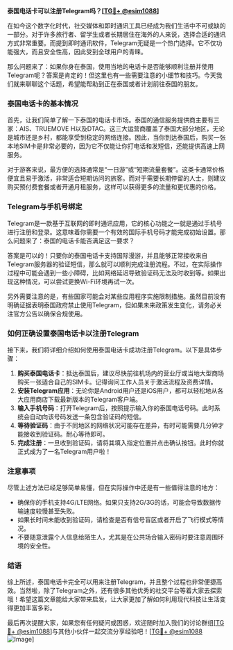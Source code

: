 **泰国电话卡可以注册Telegram吗？[[TG💪+ @esim1088](https://t.me/s/esim1088)]**

在如今这个数字化时代，社交媒体和即时通讯工具已经成为我们生活中不可或缺的一部分。对于许多旅行者、留学生或者长期居住在海外的人来说，选择合适的通讯方式非常重要。而提到即时通讯软件，Telegram无疑是一个热门选择。它不仅功能强大，而且安全性高，因此受到全球用户的青睐。

那么问题来了：如果你身在泰国，使用当地的电话卡是否能够顺利注册并使用Telegram呢？答案是肯定的！但这里也有一些需要注意的小细节和技巧。今天我们就来聊聊这个话题，希望能帮助到正在泰国或者计划前往泰国的朋友。

### 泰国电话卡的基本情况

首先，让我们简单了解一下泰国的电话卡市场。泰国的通信服务提供商主要有三家：AIS、TRUEMOVE H以及DTAC。这三大运营商覆盖了泰国大部分地区，无论是城市还是乡村，都能享受到稳定的网络连接。因此，当你到达泰国后，购买一张本地SIM卡是非常必要的，因为它不仅能让你打电话和发短信，还能提供高速上网服务。

对于游客来说，最方便的选择通常是“一日游”或“短期流量套餐”。这类卡通常价格便宜且易于激活，非常适合短期访问的旅客。而对于需要长期停留的人士，则建议购买预付费套餐或者开通月租服务，这样可以获得更多的流量和更优惠的价格。

### Telegram与手机号绑定

Telegram是一款基于互联网的即时通讯应用，它的核心功能之一就是通过手机号进行注册和登录。这意味着你需要一个有效的国际手机号码才能完成初始设置。那么问题来了：泰国的电话卡能否满足这一要求？

答案是可以的！只要你的泰国电话卡支持国际漫游，并且能够正常接收来自Telegram服务器的验证短信，那么就可以顺利完成注册流程。不过，在实际操作过程中可能会遇到一些小障碍，比如网络延迟导致验证码无法及时收到等。如果出现这种情况，可以尝试更换Wi-Fi环境再试一次。

另外需要注意的是，有些国家可能会对某些应用程序实施限制措施。虽然目前没有明确证据表明泰国政府禁止使用Telegram，但如果未来政策发生变化，请务必关注官方公告以确保合规使用。

### 如何正确设置泰国电话卡以注册Telegram

接下来，我们将详细介绍如何使用泰国电话卡成功注册Telegram。以下是具体步骤：

1. **购买泰国电话卡**：抵达泰国后，建议尽快前往机场内的营业厅或当地大型商场购买一张适合自己的SIM卡。记得询问工作人员关于激活流程及资费详情。
2. **安装Telegram应用**：无论你是Android用户还是iOS用户，都可以轻松地从各大应用商店下载最新版本的Telegram客户端。
3. **输入手机号码**：打开Telegram后，按照提示输入你的泰国电话号码。此时系统会自动向该号码发送一条包含验证码的短信。
4. **等待验证码**：由于不同地区的网络状况可能存在差异，有时可能需要几分钟才能接收到验证码。耐心等待即可。
5. **完成注册**：一旦收到验证码，请将其填入指定位置并点击确认按钮。此时你就正式成为了一名Telegram用户啦！

### 注意事项

尽管上述方法已经足够简单易懂，但在实际操作中还是有一些值得注意的地方：

- 确保你的手机支持4G/LTE网络。如果只支持2G/3G的话，可能会导致数据传输速度较慢甚至失败。
- 如果长时间未能收到验证码，请检查是否有信号盲区或者开启了飞行模式等情况。
- 不要随意泄露个人信息给陌生人，尤其是在公共场合输入密码时要注意周围环境的安全性。

### 结语

综上所述，泰国电话卡完全可以用来注册Telegram，并且整个过程也非常便捷高效。当然啦，除了Telegram之外，还有很多其他优秀的社交平台等着大家去探索哦！希望这篇文章能给大家带来启发，让大家更加了解如何利用现代科技让生活变得更加丰富多彩。

最后再次提醒大家，如果您有任何疑问或困惑，欢迎随时加入我们的讨论群组[[TG💪+ @esim1088](https://t.me/s/esim1088)]与其他小伙伴一起交流分享经验吧！[[TG💪+ @esim1088](https://t.me/s/esim1088) ![Image](https://i.postimg.cc/4NQfJmqS/Snipaste-2025-05-13-00-14-12.png)]